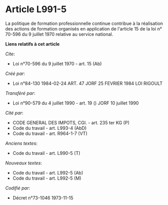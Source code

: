 # Article L991-5

La politique de formation professionnelle continue contribue à la réalisation des actions de formation organisés en
application de l'article 15 de la loi n° 70-596 du 9 juillet 1970 relative au service national.

**Liens relatifs à cet article**

_Cite_:

  - Loi n°70-596 du 9 juillet 1970 - art. 15 (Ab)

_Créé par_:

  - Loi n°84-130 1984-02-24 ART. 47 JORF 25 FEVRIER 1984 LOI RIGOULT

_Transféré par_:

  - Loi n°90-579 du 4 juillet 1990 - art. 19 () JORF 10 juillet 1990

_Cité par_:

  - CODE GENERAL DES IMPOTS, CGI. - art. 235 ter KG (P)
  - Code du travail - art. L993-4 (AbD)
  - Code du travail - art. R964-1-7 (VT)

_Anciens textes_:

  - Code du travail - art. L990-5 (T)

_Nouveaux textes_:

  - Code du travail - art. L992-5 (Ab)
  - Code du travail - art. L992-5 (M)

_Codifié par_:

  - Décret n°73-1046 1973-11-15

